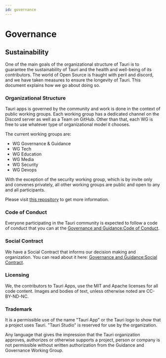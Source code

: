 ```yaml
---
id: governance
---
```


# Governance

## Sustainability

One of the main goals of the organizational structure of Tauri is to guarantee the sustainability of Tauri and the health and well-being of its contributors. The world of Open Source is fraught with peril and discord, and we have taken measures to ensure the longevity of Tauri. This document explains how we go about doing so.

### Organizational Structure

Tauri apps is governed by the community and work is done in the context of public working groups. Each working group has a dedicated channel on the Discord server as well as a Team on GitHub. Other than that, each WG is free to use whatever type of organizational model it chooses.

The current working groups are:

- WG Governance & Guidance
- WG Tech
- WG Education
- WG Media
- WG Security
- WG Devops

With the exception of the security working group, which is by invite only and convenes privately, all other working groups are public and open to any and all participants.

Please visit [this repository](https://github.com/tauri-apps/governance-and-guidance) to get more information.

### Code of Conduct

Everyone participating in the Tauri community is expected to follow a code of conduct that you can at the [Governance and Guidance:Code of Conduct](https://github.com/tauri-apps/governance-and-guidance/blob/master/CODE_OF_CONDUCT.md).

### Social Contract

We have a Social Contract that informs our decision making and organization. You can read about it here: [Governance and Guidance:Social Contract](https://github.com/tauri-apps/governance-and-guidance/blob/master/SOCIAL_CONTRACT.md).

### Licensing

We, the contributors to Tauri Apps, use the MIT and Apache licenses for all code content. Images and bodies of text, unless otherwise noted are CC-BY-ND-NC.

### Trademark

It is a permissible use of the name "Tauri App" or the Tauri logo to show that a project uses Tauri. "Tauri Studio" is reserved for use by the organization.

Any language that gives the impression that the Tauri organization approves, authorizes or otherwise supports a project, person or company is not permissible without written authorization from the Guidance and Governance Working Group.
